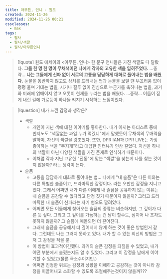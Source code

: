 ```yaml
---
title: 아무튼, 언니 - 원도
created: 2024-11-26
modified: 2024-11-26 00:21
cssclasses:
  - max
tags:
  - 필사
  - 필사/색깔
  - 필사/아무튼언니
---
```

> [!quote] 원도 에세이의 <아무튼, 언니> 한 문구
> 언니들은 가진 색깔도 다 달랐다. **그들 한 명 한 명이 무채색이던 나에게 각자의 고유한 색을 입혀주었다.** ...중략...
> **나는 그들에게 신파 없이 서로의 고통을 담담하게 대화로 풀어내는 법을 배웠다.** 눈물을 동반하지 않고도 상처를 드러내는 법과 눈물을 보일 땐 부끄러움 없이 펑펑 울며 기대는 법을, 시기나 질투 없이 진심으로 누군가를 축하나는 법을, 과거와 미래에 얽매이지 않고 오롯이 현재를 누리는 법을 배웠다. ...중략...
> 어둠이 짙게 내린 길에 가로등이 하나둘 켜지기 시작하는 느낌이었다.
> 

> [!question] 내가 느낀 감정과 생각은?
> - 색깔
> 	- 개인이 지닌 색에 대한 이야기를 좋아한다. 내가 아끼는 아티스트 중에 빈지노도 "색깔없는 과일 누가 먹겠니"에서 말했듯이 무채색의 무매력을 말하며, 자신의 색깔을 강조했다. 또한, DPR IAN과 DPR LIVE는 가장 좋아하는 색을 "무지개"라고 대답한 인터뷰가 인상 깊었다. 자신을 하나의 색깔이 아닌 다양한 색깔을 가진 존재로 인식하기 때문이다.
> 	- 이처럼 각자 지닌 고유한 "진동"에 맞는 "색깔"을 찾는게 나를 찾는 것이지 않을까? 라는 생각이 든다.
> - 슬픔
> 	- 고통을 담담하게 대화로 풀어내는 법... 나에게 "내 슬픔"은 다른 이와는 다른 특별한 슬픔이고, 드라마틱한 감정이다. 라는 오만한 감정을 지니고 있다. 그래서 어쩌면 내가 다른 이에게 내 슬픔을 공유하지 않는 이유는 내 슬픔을 공감할 수 없다라고 단정 짓기 때문이지 않을까? 그리고 드라마틱한 내 슬픔이 신파라는 자기 혐오도 깔려있다.
> 	- 어쩌면 모든 이들에게 찾아오는 슬픔의 종류는 비슷하지만, 그 깊이가 다른 듯 싶다. 그리고 그 깊이를 가늠하는 건 남이 할수도, 심지어 나 조차도 못하지 않을까? 그 슬픔에 매몰되면 더 깊어진다.
> 	- 그래서 슬픔을 공유해서 더 깊어지지 않게 하는 것이 좋은 방법인거 같다. 그런데도 나는 그러지 못하고 있다. 내가 할 수 있는 최선의 방법은 그저 그 감정을 적을 뿐.
> 	-  이 방법이 효과적이긴했다. 과거의 슬픈 감정을 되짚을 수 있었고, 내가 어떤 부분에서 슬펐는지도 알 수 있었다. 그리고 이 감정을 남에게 이야기할 수 있었고(물론 극소수이지만.)
> 	- 어쩌면 진정한 위로는 감정과 상황을 이해하고 공감하는 것이 아니라 감정을 이끌어내고 소화할 수 있도록 조절해주는것이지 않을까???



